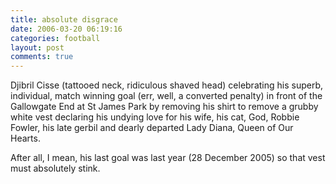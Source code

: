 ```yaml
---
title: absolute disgrace
date: 2006-03-20 06:19:16
categories: football
layout: post
comments: true
---
```

Djibril Cisse (tattooed neck, ridiculous shaved head) celebrating his
superb, individual, match winning goal (err, well, a converted penalty)
in front of the Gallowgate End at St James Park by removing his shirt to
remove a grubby white vest declaring his undying love for his wife, his
cat, God, Robbie Fowler, his late gerbil and dearly departed Lady Diana,
Queen of Our Hearts.

After all, I mean, his last goal was last year (28 December 2005) so
that vest must absolutely stink.
